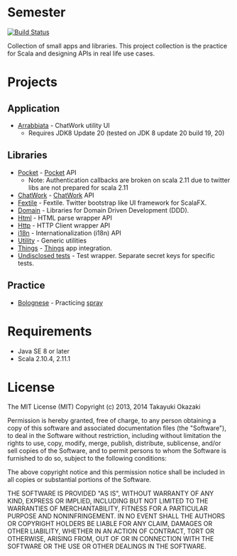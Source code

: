 # Semester

[![Build Status](https://travis-ci.org/watermint/Semester.png)](https://travis-ci.org/watermint/Semester)

Collection of small apps and libraries. This project collection is the practice for Scala and designing APIs in real life use cases. 

# Projects

## Application

* [Arrabbiata](etude/app/arrabbiata) - ChatWork utility UI
    * Requires JDK8 Update 20 (tested on JDK 8 update 20 build 19, 20)

## Libraries

* [Pocket](etude/bookmark/pocket) - [Pocket](http://getpocket.com) API
    * Note: Authentication callbacks are broken on scala 2.11 due to twitter libs are not prepared for scala 2.11
* [ChatWork](etude/messaging/chatwork) - [ChatWork](http://chatwork.com) API
* [Fextile](etude/desktop/fextile) - Fextile. Twitter bootstrap like UI framework for ScalaFX.
* [Domain](etude/domain/core) - Libraries for Domain Driven Development (DDD).
* [Html](etude/foundation/html) - HTML parse wrapper API
* [Http](etude/foundation/http) - HTTP Client wrapper API
* [i18n](etude/foundation/i18n) - Internationalization (i18n) API
* [Utility](etude/foundation/utility) - Generic utilities
* [Things](etude/ticket/things) - [Things](https://culturedcode.com/things/) app integration.
* [Undisclosed tests](etude/test/undisclosed) - Test wrapper. Separate secret keys for specific tests.

## Practice

* [Bolognese](etude/recherche/bolognese) - Practicing [spray](http://spray.io)

# Requirements

* Java SE 8 or later
* Scala 2.10.4, 2.11.1

# License

The MIT License (MIT) Copyright (c) 2013, 2014 Takayuki Okazaki

Permission is hereby granted, free of charge, to any person obtaining a copy of this software and associated documentation files (the "Software"), to deal in the Software without restriction, including without limitation the rights to use, copy, modify, merge, publish, distribute, sublicense, and/or sell copies of the Software, and to permit persons to whom the Software is furnished to do so, subject to the following conditions:

The above copyright notice and this permission notice shall be included in all copies or substantial portions of the Software.

THE SOFTWARE IS PROVIDED "AS IS", WITHOUT WARRANTY OF ANY KIND, EXPRESS OR IMPLIED, INCLUDING BUT NOT LIMITED TO THE WARRANTIES OF MERCHANTABILITY, FITNESS FOR A PARTICULAR PURPOSE AND NONINFRINGEMENT. IN NO EVENT SHALL THE AUTHORS OR COPYRIGHT HOLDERS BE LIABLE FOR ANY CLAIM, DAMAGES OR OTHER LIABILITY, WHETHER IN AN ACTION OF CONTRACT, TORT OR OTHERWISE, ARISING FROM, OUT OF OR IN CONNECTION WITH THE SOFTWARE OR THE USE OR OTHER DEALINGS IN THE SOFTWARE.
